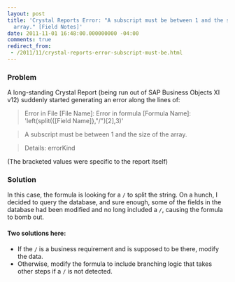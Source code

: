 ```yaml
---
layout: post
title: 'Crystal Reports Error: "A subscript must be between 1 and the size of the
  array." [Field Notes]'
date: 2011-11-01 16:48:00.000000000 -04:00
comments: true
redirect_from: 
 - /2011/11/crystal-reports-error-subscript-must-be.html
---
```

### Problem
A long-standing Crystal Report (being run out of SAP Business Objects XI v12) suddenly started generating an error along the lines of:

 > Error in File [File Name]: Error in formula [Formula Name]: 'left(split({[Field Name]},"/")[2],3)'
 
 > A subscript must be between 1 and the size of the array.
 
 > Details: errorKind

(The bracketed values were specific to the report itself)
### Solution

In this case, the formula is looking for a `/` to split the string. On a hunch, I decided to query the database, and sure enough, some of the fields in the database had been modified and no long included a `/`, causing the formula to bomb out.

#### Two solutions here:

* If the `/` is a business requirement and is supposed to be there, modify the data.
* Otherwise, modify the formula to include branching logic that takes other steps if a `/` is not detected.
